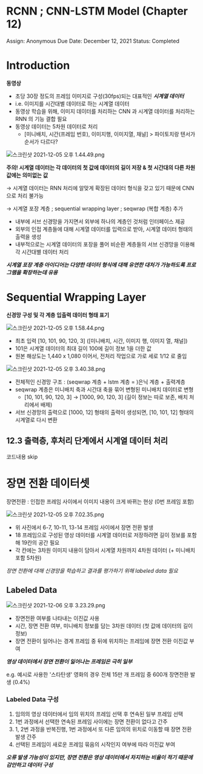 # RCNN ; CNN-LSTM Model (Chapter 12)

Assign: Anonymous
Due Date: December 12, 2021
Status: Completed

# Introduction

**동영상**

- 초당 30장 정도의 프레임 이미지로 구성(30fps)되는 대표적인 ***시계열 데이터***
- i.e. 이미지를 시간대별 데이터로 하는 시계열 데이터
- 동영상 학습을 위해, 이미지 데이터를 처리하는 CNN 과 시계열 데이터를 처리하는 RNN 의 기능 결합 필요
- 동영상 데이터는 5차원 데이터로 처리
    - [미니배치, 시간(프레임 번호), 이미지행, 이미지열, 채널] > 파이토치랑 텐서가 순서가 다르다?

![스크린샷 2021-12-05 오후 1.44.49.png](RCNN%20;%20CNN-LSTM%20Model%20(Chapter%2012)%203d61b1927f3c449aa04333ae55b4ca4a/%EC%8A%A4%ED%81%AC%EB%A6%B0%EC%83%B7_2021-12-05_%EC%98%A4%ED%9B%84_1.44.49.png)

**주의! 시계열 데이터는 각 데이터의 첫 값에 데이터의 길이 저장 & 첫 시간대의 다른 차원 값에는 의미없는 값**

→ 시계열 데이터는 RNN 처리에 알맞게 확장된 데이터 형식을 갖고 있기 때문에 CNN 으로 처리 불가능

→ 시계열 포장 계층 ; sequential wrapping layer ; seqwrap (복합 계층) 추가

- 내부에 서브 신경망을 가지면서 외부에 하나의 계층인 것처럼 인터페이스 제공
- 외부의 인접 계층들에 대해 시계열 데이터를 입력으로 받아, 시계열 데이터 형태의 출력을 생성
- 내부적으로는 시계열 데이터의 포장을 풀어 비순환 계층들의 서브 신경망을 이용해 각 시간대별 데이터 처리

***시계열 포장 계층 아이디어는 다양한 데이터 형식에 대해 유연한 대처가 가능하도록 프로그램을 확장하는데 유용***

# Sequential Wrapping Layer

**신경망 구성 및 각 계층 입출력 데이터 형태 표기**

![스크린샷 2021-12-05 오후 1.58.44.png](RCNN%20;%20CNN-LSTM%20Model%20(Chapter%2012)%203d61b1927f3c449aa04333ae55b4ca4a/%EC%8A%A4%ED%81%AC%EB%A6%B0%EC%83%B7_2021-12-05_%EC%98%A4%ED%9B%84_1.58.44.png)

- 최초 입력 [10, 101, 90, 120, 3] ([미니배치, 시간, 이미지 행, 이미지 열, 채널])
- 101은 시계열 데이터의 최대 길이 100에 길이 정보 1을 더한 값
- 원본 해상도는 1,440 x 1,080 이어서, 전처리 작업으로 가로 세로 1/12 로 줄임

![스크린샷 2021-12-05 오후 3.40.38.png](RCNN%20;%20CNN-LSTM%20Model%20(Chapter%2012)%203d61b1927f3c449aa04333ae55b4ca4a/%EC%8A%A4%ED%81%AC%EB%A6%B0%EC%83%B7_2021-12-05_%EC%98%A4%ED%9B%84_3.40.38.png)

- 전체적인 신경망 구조 : (seqwrap 계층 + lstm 계층 = )은닉 계층 + 출력계층
- seqwrap 계층은 미니배치 축과 시간대 축을 묶어 변형된 미니배치 데이터로 변형
    - [10, 101, 90, 120, 3] → [1000, 90, 120, 3] (길이 정보는 따로 보존, 배치 처리에서 배제)
- 서브 신경망의 출력으로 [1000, 12] 형태의 출력이 생성되면, [10, 101, 12] 형태의 시계열로 다시 변환

## 12.3 출력층, 후처리 단계에서 시계열 데이터 처리

코드내용 skip

# 장면 전환 데이터셋

장면전환 : 인접한 프레임 사이에서 이미지 내용이 크게 바뀌는 현상 (0번 프레임 포함)

![스크린샷 2021-12-05 오후 7.02.35.png](RCNN%20;%20CNN-LSTM%20Model%20(Chapter%2012)%203d61b1927f3c449aa04333ae55b4ca4a/%EC%8A%A4%ED%81%AC%EB%A6%B0%EC%83%B7_2021-12-05_%EC%98%A4%ED%9B%84_7.02.35.png)

- 위 사진에서 6-7, 10-11, 13-14 프레임 사이에서 장면 전환 발생
- 18 프레임으로 구성된 영상 데이터를 시계열 데이터로 저장하려면 길이 정보를 포함해 19칸의 공간 필요
- 각 칸에는 3차원 이미지 내용이 담아서 시계열 차원까지 4차원 데이터 (+ 미니배치 포함 5차원)

*장면 전환에 대해 신경망을 학습하고 결과를 평가하기 위해 labeled data 필요*

## Labeled Data

![스크린샷 2021-12-06 오후 3.23.29.png](RCNN%20;%20CNN-LSTM%20Model%20(Chapter%2012)%203d61b1927f3c449aa04333ae55b4ca4a/%EC%8A%A4%ED%81%AC%EB%A6%B0%EC%83%B7_2021-12-06_%EC%98%A4%ED%9B%84_3.23.29.png)

- 장면전환 여부를 나타내는 이진값 사용
- 시간, 장면 전환 여부, 미니배치 정보를 담는 3차원 데이터 (첫 값에 데이터의 길이 정보)
- 장면 전환이 일어나는 경계 프레임 중 뒤에 위치하는 프레임에 장면 전환 이진값 부여

***영상 데이터에서 장면 전환이 일어나는 프레임은 극히 일부***

e.g. 예시로 사용한 '스타탄생' 영화의 경우 전체 15만 개 프레임 중 600개 장면전환 발생 (0.4%)

### Labeled Data 구성

1. 임의의 영상 데이터에서 임의 위치의 프레임 선택 후 연속된 일부 프레임 선택
2. 1번 과정에서 선택한 연속된 프레임 사이에는 장면 전환이 없다고 간주
3. 1, 2번 과정을 반복진행, 1번 과정에서 또 다른 임의의 위치로 이동할 때 장면 전환 발생 간주
4. 선택된 프레임이 새로운 프레임 묶음의 시작인지 여부에 따라 이진값 부여

***오류 발생 가능성이 있지만, 장면 전환은 영상 데이터에서 차지하는 비율이 적기 때문에 감안하고 데이터 구성***